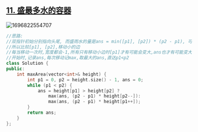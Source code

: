 ## [11. 盛最多水的容器](https://leetcode.cn/problems/container-with-most-water/)

![1696822554707](D:\桌面\leetcode算法题\算法配图\1696822554707.jpg)

~~~c++
//思路:
//双指针初始分别指向头尾, 而盛雨水的量是ans = min([p1], [p2]) * (p2 - p1), 可以看出ans是由短边来决定的
//所以比较[p1], [p2],移动小的边
//每当移动一次时,宽度都会-1,所有只有移动小边时[p1]才有可能会变大,ans也才有可能变大,移动大的边,不会影响到小边,所以ans一定会变小或者不变
//开始时,记录ans,每次移动记max,取最大的ans,直达p1<p2
class Solution {
public:
    int maxArea(vector<int>& height) {
        int p1 = 0, p2 = height.size() - 1, ans = 0;
        while (p1 < p2) {
            ans = height[p1] > height[p2] ?
                max(ans, (p2 - p1) * height[p2--]):
                max(ans, (p2 - p1) * height[p1++]);
        }
        return ans;
    }
};
~~~

